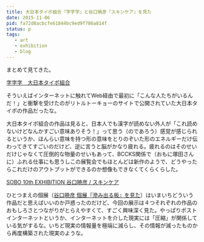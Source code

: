```yaml
---
title: 大日本タイポ組合『字字字』と谷口暁彦『スキンケア』を見た
date: 2015-11-06
pid: fa72d8acbcfe61844bc9ed9f786a814f
status: p
tags:
   - art
   - exhibition
   - blog
---
```


まとめて見てきた。

[字字字　大日本タイポ組合][1]

そういえばインターネットに触れてWeb経由で最初に「こんな人たちがいるんだ！」と衝撃を受けたのがリトルトーキョーのサイトで公開されていた大日本タイポの作品だったな。

大日本タイポ組合の作品は見ると、日本人でも漢字が読めない外人が「これ読めないけどなんかすごい意味ありそう！」って思う（のであろう）感覚が感じられるというか、ほんらい意味を持つ形の意味をとりのぞいた形のエネルギーだけ伝わってきてすごいのだけど、逆に言うと脳がかなり疲れる。疲れるのはそのせいだけじゃなくて圧倒的な物量のせいもあって、BCCKS関係で（おもに塚田さんに）ふれる仕事にも思うしこの展覧会でもほとんどは新作のようで、どうやったらこれだけのアウトプットができるのか想像もできなくてくらくらした。

[SOBO 10th EXHIBITION 谷口暁彦 / スキンケア][2]

ひとつまえの個展（[谷口暁彦 個展『滲み出る板』を見た][3]）はいまいちどういう作品だと思えばいいのか戸惑ったのだけど、今回の展示は４つそれぞれの作品のおもしろさとつながりがとらえやすくて、すごく興味深く見た。やっぱりポストインターネットというか、インターネットを介した現実には「圧縮」が関係している気がするな。いちど現実の情報量を極端に減らし、その情報が減ったものから再度構築された現実のような。

[1]:	http://dainippon.type.org/ggg/
[2]:	https://www.facebook.com/events/1015561188474485/
[3]:	http://text-perforation.doppac.cc/2015/03/30/201503/board-ooze-out/